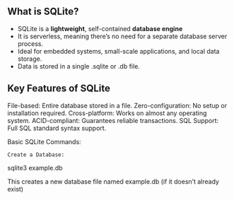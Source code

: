 ## What is SQLite?

- SQLite is a **lightweight**, self-contained **database engine**
- It is serverless, meaning there’s no need for a separate database server process.
-  Ideal for embedded systems, small-scale applications, and local data storage.
- Data is stored in a single .sqlite or .db file.

## Key Features of SQLite

File-based: Entire database stored in a file.
    Zero-configuration: No setup or installation required.
    Cross-platform: Works on almost any operating system.
    ACID-compliant: Guarantees reliable transactions.
    SQL Support: Full SQL standard syntax support.

Basic SQLite Commands:

    Create a Database:

sqlite3 example.db

This creates a new database file named example.db (if it doesn’t already exist)